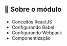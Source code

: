 ## :rocket: Sobre o módulo

- Conceitos ReactJS
- Configurando Babel
- Configurando Webpack
- Componentização